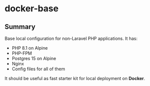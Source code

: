 # docker-base
## Summary

Base local configuration for non-Laravel PHP applications.
It has:
  - PHP 8.1 on Alpine
  - PHP-FPM
  - Postgres 15 on Alpine
  - Nginx
  - Config files for all of them

It should be useful as fast starter kit for local deployment on **Docker**.
